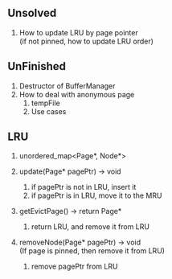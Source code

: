 ## Unsolved
1. How to update LRU by page pointer <br>
   (if not pinned, how to update LRU order)


## UnFinished
1. Destructor of BufferManager
2. How to deal with anonymous page
   1. tempFile
   2. Use cases


## LRU
1. unordered_map<Page*, Node*>
2. update(Page* pagePtr) -> void <br>
   1. if pagePtr is not in LRU, insert it <br>
   2. if pagePtr is in LRU, move it to the MRU <br>
   
3. getEvictPage() -> return Page* <br> 
   1. return LRU, and remove it from LRU <br>

4. removeNode(Page* pagePtr) -> void <br> (If page is pinned, then remove it from LRU) <br>
   1. remove pagePtr from LRU <br>